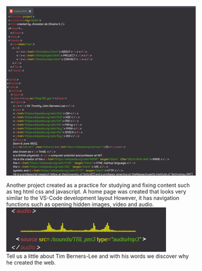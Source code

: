 <img src="/structure/imgHome.png">
<p>Another project created as a practice for studying and fixing content such as teg html css and javascript.
A home page was created that looks very similar to the VS-Code development layout
However, it has navigation functions such as opening hidden images, video and audio.<br>
<img src="/structure/imgHomeAudioExemple.png"><br>
Tell us a little about Tim Berners-Lee and with his words we discover why he created the web.</p>
